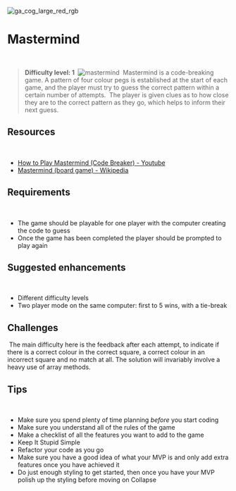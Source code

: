 ![ga_cog_large_red_rgb](https://cloud.githubusercontent.com/assets/40461/8183776/469f976e-1432-11e5-8199-6ac91363302b.png)
​
# Mastermind
​
> **Difficulty level: 1**
​
![mastermind](https://media.git.generalassemb.ly/user/15120/files/da59cd00-fec9-11e8-85e7-013d3493c247)
​
Mastermind is a code-breaking game. A pattern of four colour pegs is established at the start of each game, and the player must try to guess the correct pattern within a certain number of attempts.
​
The player is given clues as to how close they are to the correct pattern as they go, which helps to inform their next guess.
​
## Resources
​
* [How to Play Mastermind (Code Breaker) - Youtube](https://www.youtube.com/watch?v=XwuwWTH39ac)
* [Mastermind (board game) - Wikipedia](https://en.wikipedia.org/wiki/Mastermind_(board_game))
​
## Requirements
​
* The game should be playable for one player with the computer creating the code to guess
* Once the game has been completed the player should be prompted to play again
​
## Suggested enhancements
​
* Different difficulty levels
* Two player mode on the same computer: first to 5 wins, with a tie-break
​
## Challenges
​
The main difficulty here is the feedback after each attempt, to indicate if there is a correct colour in the correct square, a correct colour in an incorrect square and no match at all. The solution will invariably involve a heavy use of array methods.
​
## Tips
​
* Make sure you spend plenty of time planning _before_ you start coding
* Make sure you understand all of the rules of the game
* Make a checklist of all the features you want to add to the game
* Keep It Stupid Simple
* Refactor your code as you go
* Make sure you have a good idea of what your MVP is and only add extra features once you have achieved it
* Do just enough styling to get started, then once you have your MVP polish up the styling before moving on
Collapse




